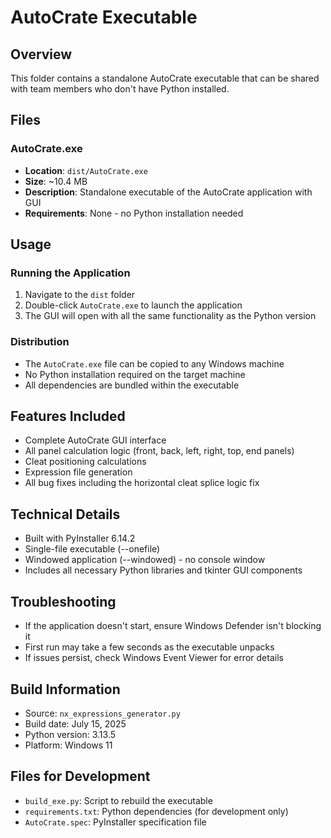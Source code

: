 # AutoCrate Executable

## Overview
This folder contains a standalone AutoCrate executable that can be shared with team members who don't have Python installed.

## Files

### AutoCrate.exe
- **Location**: `dist/AutoCrate.exe`
- **Size**: ~10.4 MB
- **Description**: Standalone executable of the AutoCrate application with GUI
- **Requirements**: None - no Python installation needed

## Usage

### Running the Application
1. Navigate to the `dist` folder
2. Double-click `AutoCrate.exe` to launch the application
3. The GUI will open with all the same functionality as the Python version

### Distribution
- The `AutoCrate.exe` file can be copied to any Windows machine
- No Python installation required on the target machine
- All dependencies are bundled within the executable

## Features Included
- Complete AutoCrate GUI interface
- All panel calculation logic (front, back, left, right, top, end panels)
- Cleat positioning calculations
- Expression file generation
- All bug fixes including the horizontal cleat splice logic fix

## Technical Details
- Built with PyInstaller 6.14.2
- Single-file executable (--onefile)
- Windowed application (--windowed) - no console window
- Includes all necessary Python libraries and tkinter GUI components

## Troubleshooting
- If the application doesn't start, ensure Windows Defender isn't blocking it
- First run may take a few seconds as the executable unpacks
- If issues persist, check Windows Event Viewer for error details

## Build Information
- Source: `nx_expressions_generator.py`
- Build date: July 15, 2025
- Python version: 3.13.5
- Platform: Windows 11

## Files for Development
- `build_exe.py`: Script to rebuild the executable
- `requirements.txt`: Python dependencies (for development only)
- `AutoCrate.spec`: PyInstaller specification file